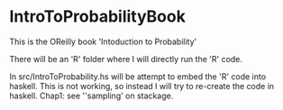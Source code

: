 # IntroToProbabilityBook

This is the OReilly book 'Intoduction to Probability'

There will be an 'R' folder where I will directly run the 'R' code.

In src/IntroToProbability.hs will be attempt to embed the 'R' code into haskell.
This is not working, so instead I will try to re-create the code in haskell.
Chap1: see ''sampling' on stackage.
